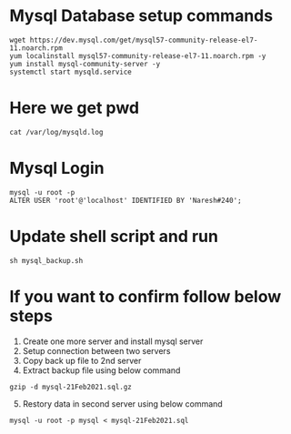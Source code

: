 # Mysql Database setup commands
    wget https://dev.mysql.com/get/mysql57-community-release-el7-11.noarch.rpm
    yum localinstall mysql57-community-release-el7-11.noarch.rpm -y
    yum install mysql-community-server -y
    systemctl start mysqld.service
  # Here we get pwd
    
    cat /var/log/mysqld.log
# Mysql Login

    mysql -u root -p
    ALTER USER 'root'@'localhost' IDENTIFIED BY 'Naresh#240';

# Update shell script and run
    sh mysql_backup.sh
# If you want to confirm follow below steps
  1. Create one more server and install mysql server
  2. Setup connection between two servers
  3. Copy back up file to 2nd server
  4. Extract backup file using below command
    
    gzip -d mysql-21Feb2021.sql.gz
  5. Restory data in second server using below command
    
    mysql -u root -p mysql < mysql-21Feb2021.sql
